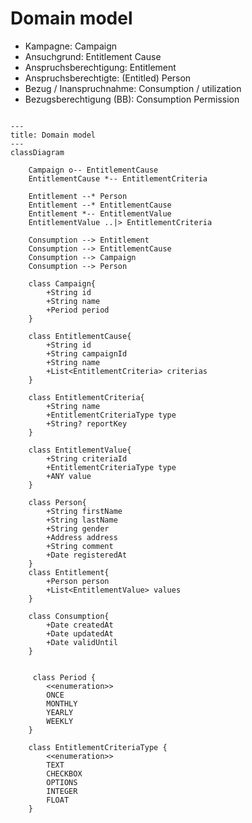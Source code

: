 # Domain model

- Kampagne: Campaign
- Ansuchgrund: Entitlement Cause
- Anspruchsberechtigung: Entitlement
- Anspruchsberechtigte: (Entitled) Person
- Bezug / Inanspruchnahme: Consumption / utilization
- Bezugsberechtigung (BB): Consumption Permission

```mermaid

---
title: Domain model
---
classDiagram

    Campaign o-- EntitlementCause
    EntitlementCause *-- EntitlementCriteria
   
    Entitlement --* Person
    Entitlement --* EntitlementCause
    Entitlement *-- EntitlementValue
    EntitlementValue ..|> EntitlementCriteria

    Consumption --> Entitlement
    Consumption --> EntitlementCause
    Consumption --> Campaign
    Consumption --> Person

    class Campaign{
        +String id
        +String name
        +Period period
    }

    class EntitlementCause{
        +String id
        +String campaignId
        +String name
        +List<EntitlementCriteria> criterias
    }

    class EntitlementCriteria{
        +String name
        +EntitlementCriteriaType type
        +String? reportKey
    }

    class EntitlementValue{
        +String criteriaId
        +EntitlementCriteriaType type
        +ANY value
    }
    
    class Person{
        +String firstName
        +String lastName
        +String gender
        +Address address
        +String comment
        +Date registeredAt
    }
    class Entitlement{
        +Person person
        +List<EntitlementValue> values
    }

    class Consumption{
        +Date createdAt
        +Date updatedAt
        +Date validUntil
    }


     class Period {
        <<enumeration>>
        ONCE
        MONTHLY
        YEARLY
        WEEKLY
    }

    class EntitlementCriteriaType {
        <<enumeration>>
        TEXT
        CHECKBOX
        OPTIONS
        INTEGER
        FLOAT
    }

```
